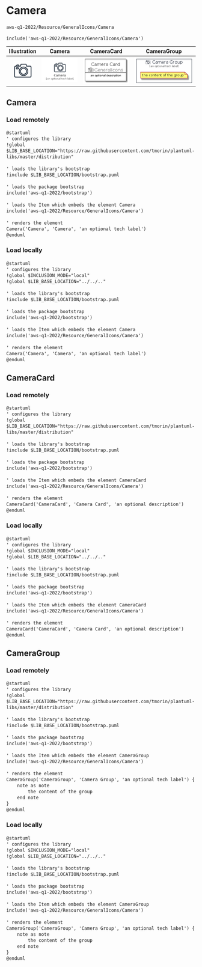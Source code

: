# Camera


```text
aws-q1-2022/Resource/GeneralIcons/Camera
```

```text
include('aws-q1-2022/Resource/GeneralIcons/Camera')
```



| Illustration | Camera | CameraCard | CameraGroup |
| :---: | :---: | :---: | :---: |
| ![illustration for Illustration](../../../aws-q1-2022/Resource/GeneralIcons/Camera.png) | ![illustration for Camera](../../../aws-q1-2022/Resource/GeneralIcons/Camera.Local.png) | ![illustration for CameraCard](../../../aws-q1-2022/Resource/GeneralIcons/CameraCard.Local.png) | ![illustration for CameraGroup](../../../aws-q1-2022/Resource/GeneralIcons/CameraGroup.Local.png) |




## Camera

### Load remotely
```plantuml
@startuml
' configures the library
!global $LIB_BASE_LOCATION="https://raw.githubusercontent.com/tmorin/plantuml-libs/master/distribution"

' loads the library's bootstrap
!include $LIB_BASE_LOCATION/bootstrap.puml

' loads the package bootstrap
include('aws-q1-2022/bootstrap')

' loads the Item which embeds the element Camera
include('aws-q1-2022/Resource/GeneralIcons/Camera')

' renders the element
Camera('Camera', 'Camera', 'an optional tech label')
@enduml
```

### Load locally
```plantuml
@startuml
' configures the library
!global $INCLUSION_MODE="local"
!global $LIB_BASE_LOCATION="../../.."

' loads the library's bootstrap
!include $LIB_BASE_LOCATION/bootstrap.puml

' loads the package bootstrap
include('aws-q1-2022/bootstrap')

' loads the Item which embeds the element Camera
include('aws-q1-2022/Resource/GeneralIcons/Camera')

' renders the element
Camera('Camera', 'Camera', 'an optional tech label')
@enduml
```

## CameraCard

### Load remotely
```plantuml
@startuml
' configures the library
!global $LIB_BASE_LOCATION="https://raw.githubusercontent.com/tmorin/plantuml-libs/master/distribution"

' loads the library's bootstrap
!include $LIB_BASE_LOCATION/bootstrap.puml

' loads the package bootstrap
include('aws-q1-2022/bootstrap')

' loads the Item which embeds the element CameraCard
include('aws-q1-2022/Resource/GeneralIcons/Camera')

' renders the element
CameraCard('CameraCard', 'Camera Card', 'an optional description')
@enduml
```

### Load locally
```plantuml
@startuml
' configures the library
!global $INCLUSION_MODE="local"
!global $LIB_BASE_LOCATION="../../.."

' loads the library's bootstrap
!include $LIB_BASE_LOCATION/bootstrap.puml

' loads the package bootstrap
include('aws-q1-2022/bootstrap')

' loads the Item which embeds the element CameraCard
include('aws-q1-2022/Resource/GeneralIcons/Camera')

' renders the element
CameraCard('CameraCard', 'Camera Card', 'an optional description')
@enduml
```

## CameraGroup

### Load remotely
```plantuml
@startuml
' configures the library
!global $LIB_BASE_LOCATION="https://raw.githubusercontent.com/tmorin/plantuml-libs/master/distribution"

' loads the library's bootstrap
!include $LIB_BASE_LOCATION/bootstrap.puml

' loads the package bootstrap
include('aws-q1-2022/bootstrap')

' loads the Item which embeds the element CameraGroup
include('aws-q1-2022/Resource/GeneralIcons/Camera')

' renders the element
CameraGroup('CameraGroup', 'Camera Group', 'an optional tech label') {
    note as note
        the content of the group
    end note
}
@enduml
```

### Load locally
```plantuml
@startuml
' configures the library
!global $INCLUSION_MODE="local"
!global $LIB_BASE_LOCATION="../../.."

' loads the library's bootstrap
!include $LIB_BASE_LOCATION/bootstrap.puml

' loads the package bootstrap
include('aws-q1-2022/bootstrap')

' loads the Item which embeds the element CameraGroup
include('aws-q1-2022/Resource/GeneralIcons/Camera')

' renders the element
CameraGroup('CameraGroup', 'Camera Group', 'an optional tech label') {
    note as note
        the content of the group
    end note
}
@enduml
```

